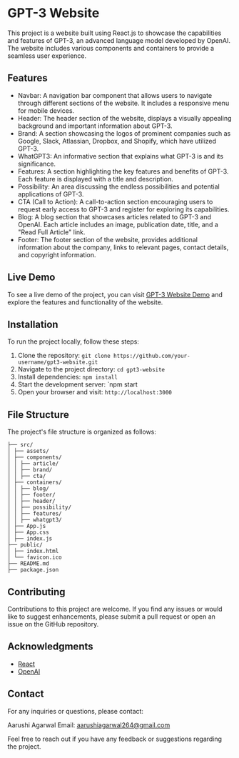 # GPT-3 Website

This project is a website built using React.js to showcase the capabilities and features of GPT-3, an advanced language model developed by OpenAI. The website includes various components and containers to provide a seamless user experience.

## Features

- Navbar: A navigation bar component that allows users to navigate through different sections of the website. It includes a responsive menu for mobile devices.
- Header: The header section of the website, displays a visually appealing background and important information about GPT-3.
- Brand: A section showcasing the logos of prominent companies such as Google, Slack, Atlassian, Dropbox, and Shopify, which have utilized GPT-3.
- WhatGPT3: An informative section that explains what GPT-3 is and its significance.
- Features: A section highlighting the key features and benefits of GPT-3. Each feature is displayed with a title and description.
- Possibility: An area discussing the endless possibilities and potential applications of GPT-3.
- CTA (Call to Action): A call-to-action section encouraging users to request early access to GPT-3 and register for exploring its capabilities.
- Blog: A blog section that showcases articles related to GPT-3 and OpenAI. Each article includes an image, publication date, title, and a "Read Full Article" link.
- Footer: The footer section of the website, provides additional information about the company, links to relevant pages, contact details, and copyright information.

## Live Demo

To see a live demo of the project, you can visit [GPT-3 Website Demo](https://aarushiagarwal131.github.io/GPT3-Modern-UI-UX-Website/) and explore the features and functionality of the website.

## Installation

To run the project locally, follow these steps:

1. Clone the repository: `git clone https://github.com/your-username/gpt3-website.git`
2. Navigate to the project directory: `cd gpt3-website`
3. Install dependencies: `npm install`
4. Start the development server: `npm start
5. Open your browser and visit: `http://localhost:3000`

## File Structure

The project's file structure is organized as follows:
```
├── src/
│ ├── assets/
│ ├── components/
│ │ ├── article/
│ │ ├── brand/
│ │ ├── cta/
│ ├── containers/
│ │ ├── blog/
│ │ ├── footer/
│ │ ├── header/
│ │ ├── possibility/
│ │ ├── features/
│ │ ├── whatgpt3/
│ ├── App.js
│ ├── App.css
│ ├── index.js
├── public/
│ ├── index.html
│ └── favicon.ico
├── README.md
├── package.json
```

## Contributing

Contributions to this project are welcome. If you find any issues or would like to suggest enhancements, please submit a pull request or open an issue on the GitHub repository.

## Acknowledgments

- [React](https://reactjs.org/)
- [OpenAI](https://openai.com/)

## Contact

For any inquiries or questions, please contact:

Aarushi Agarwal
Email: aarushiagarwal264@gmail.com

Feel free to reach out if you have any feedback or suggestions regarding the project.
